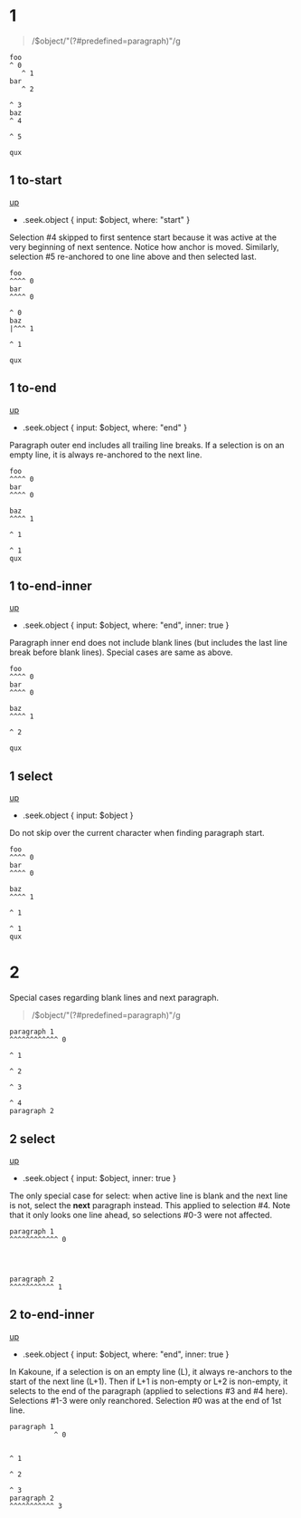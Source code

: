 # 1

> /\$object/"(?#predefined=paragraph)"/g

```
foo
^ 0
   ^ 1
bar
   ^ 2

^ 3
baz
^ 4

^ 5

qux
```

## 1 to-start
[up](#1)

- .seek.object { input: $object, where: "start" }

Selection #4 skipped to first sentence start because it was active at the very
beginning of next sentence. Notice how anchor is moved.
Similarly, selection #5 re-anchored to one line above and then selected last.

```
foo
^^^^ 0
bar
^^^^ 0

^ 0
baz
|^^^ 1

^ 1

qux
```

## 1 to-end
[up](#1)

- .seek.object { input: $object, where: "end" }

Paragraph outer end includes all trailing line breaks.
If a selection is on an empty line, it is always re-anchored to the next line.

```
foo
^^^^ 0
bar
^^^^ 0

baz
^^^^ 1

^ 1

^ 1
qux
```

## 1 to-end-inner
[up](#1)

- .seek.object { input: $object, where: "end", inner: true }

Paragraph inner end does not include blank lines (but includes the last line
break before blank lines). Special cases are same as above.

```
foo
^^^^ 0
bar
^^^^ 0

baz
^^^^ 1

^ 2

qux
```

## 1 select
[up](#1)

- .seek.object { input: $object }

Do not skip over the current character when finding paragraph start.

```
foo
^^^^ 0
bar
^^^^ 0

baz
^^^^ 1

^ 1

^ 1
qux
```

# 2

Special cases regarding blank lines and next paragraph.

> /\$object/"(?#predefined=paragraph)"/g

```
paragraph 1
^^^^^^^^^^^^ 0

^ 1

^ 2

^ 3

^ 4
paragraph 2
```

## 2 select
[up](#2)

- .seek.object { input: $object, inner: true }

The only special case for select: when active line is blank and the next line
is not, select the **next** paragraph instead. This applied to selection #4.
Note that it only looks one line ahead, so selections #0-3 were not affected.

```
paragraph 1
^^^^^^^^^^^^ 0




paragraph 2
^^^^^^^^^^^ 1
```

## 2 to-end-inner
[up](#2)

- .seek.object { input: $object, where: "end", inner: true }

In Kakoune, if a selection is on an empty line (L), it always re-anchors to the
start of the next line (L+1). Then if L+1 is non-empty or L+2 is non-empty,
it selects to the end of the paragraph (applied to selections #3 and #4 here).
Selections #1-3 were only reanchored. Selection #0 was at the end of 1st line.

```
paragraph 1
           ^ 0


^ 1

^ 2

^ 3
paragraph 2
^^^^^^^^^^^ 3
```
